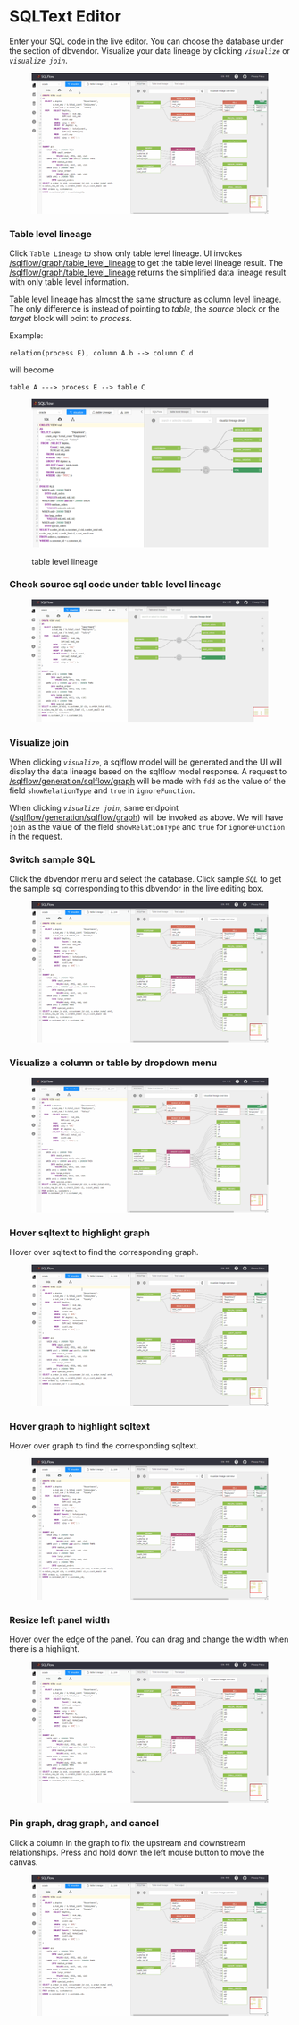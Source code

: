 # SQLText Editor

Enter your SQL code in the live editor. You can choose the database under the section of dbvendor. Visualize your data lineage by clicking _`visualize`_ or _`visualize join`_.

<figure><img src="../../.gitbook/assets/185734862-10a41894-eeb8-4331-a25f-1c764ae0ebc0.gif" alt=""><figcaption></figcaption></figure>

### Table level lineage

Click `Table Lineage` to show only table level lineage. UI invokes [/sqlflow/graph/table\_level\_lineage](../../3.-api-docs/sqlflow-rest-api-reference/generation-interface/sqlflow-graph-table\_level\_lineage.md) to get the table level lineage result. The [/sqlflow/graph/table\_level\_lineage](../../3.-api-docs/sqlflow-rest-api-reference/generation-interface/sqlflow-graph-table\_level\_lineage.md) returns the simplified data lineage result with only table level information.&#x20;

Table level lineage has almost the same structure as column level lineage. The only difference is instead of pointing to _table_, the _source_ block or the _target_ block will point to _process_.&#x20;

Example:

```
relation(process E), column A.b --> column C.d
```

will become&#x20;

```
table A ---> process E --> table C
```

<figure><img src="../../.gitbook/assets/Screenshot from 2022-11-01 00-02-24.png" alt=""><figcaption><p>table level lineage</p></figcaption></figure>

### Check source sql code under table level lineage

<figure><img src="../../.gitbook/assets/1cd24b1d_2068361.gif" alt=""><figcaption></figcaption></figure>

### Visualize join

When clicking _`visualize`_, a sqlflow model will be generated and the UI will display the data lineage based on the sqlflow model response. A request to [/sqlflow/generation/sqlflow/graph](../../3.-api-docs/sqlflow-rest-api-reference/generation-interface/sqlflow-graph.md) will be made with `fdd` as the value of the field `showRelationType` and `true` in `ignoreFunction`.&#x20;

When clicking _`visualize join`_, same endpoint ([/sqlflow/generation/sqlflow/graph](../../3.-api-docs/sqlflow-rest-api-reference/generation-interface/sqlflow-graph.md)) will be invoked as above. We will have `join` as the value of the field `showRelationType` and `true` for `ignoreFunction` in the request.&#x20;

### Switch sample SQL

Click the dbvendor menu and select the database. Click sample _`SQL`_ to get the sample sql corresponding to this dbvendor in the live editing box.

<figure><img src="../../.gitbook/assets/185735004-847cdb63-88a4-49db-8482-8820920daded.gif" alt=""><figcaption></figcaption></figure>

### Visualize a column or table by dropdown menu

<figure><img src="../../.gitbook/assets/185736807-21bb3f70-3fb2-47d6-a97d-c910b139fcbc.gif" alt=""><figcaption></figcaption></figure>

### Hover sqltext to highlight graph

Hover over sqltext to find the corresponding graph.

<figure><img src="../../.gitbook/assets/185735065-d22debe6-6dbf-417d-9e61-798b28d9ddf6.gif" alt=""><figcaption></figcaption></figure>

### Hover graph to highlight sqltext

Hover over graph to find the corresponding sqltext.

<figure><img src="../../.gitbook/assets/185735156-de5d071a-1a55-4914-81a4-90aac85aa036.gif" alt=""><figcaption></figcaption></figure>

### Resize left panel width

Hover over the edge of the panel. You can drag and change the width when there is a highlight.

<figure><img src="../../.gitbook/assets/185735279-20b41fb1-a191-40fa-9fc1-d258246ea0fe.gif" alt=""><figcaption></figcaption></figure>

### Pin graph, drag graph, and cancel

Click a column in the graph to fix the upstream and downstream relationships. Press and hold down the left mouse button to move the canvas.

<figure><img src="../../.gitbook/assets/185735432-0ef385fd-b1b8-4269-ae47-e339e2b78bf5.gif" alt=""><figcaption></figcaption></figure>
